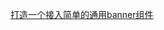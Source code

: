 [打造一个接入简单的通用banner组件](https://ntutn.top/posts/%E6%89%93%E9%80%A0%E4%B8%80%E4%B8%AA%E6%8E%A5%E5%85%A5%E7%AE%80%E5%8D%95%E7%9A%84%E9%80%9A%E7%94%A8banner%E7%BB%84%E4%BB%B6/)